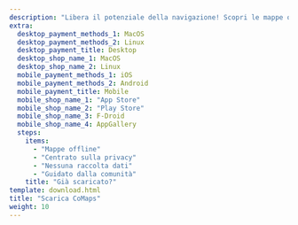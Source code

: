 ```yaml
---
description: "Libera il potenziale della navigazione! Scopri le mappe offline, le funzioni incentrate sulla privacy e un'app guidata dalla comunità"
extra:
  desktop_payment_methods_1: MacOS
  desktop_payment_methods_2: Linux
  desktop_payment_title: Desktop
  desktop_shop_name_1: MacOS
  desktop_shop_name_2: Linux
  mobile_payment_methods_1: iOS
  mobile_payment_methods_2: Android
  mobile_payment_title: Mobile
  mobile_shop_name_1: "App Store"
  mobile_shop_name_2: "Play Store"
  mobile_shop_name_3: F-Droid
  mobile_shop_name_4: AppGallery
  steps:
    items:
      - "Mappe offline"
      - "Centrato sulla privacy"
      - "Nessuna raccolta dati"
      - "Guidato dalla comunità"
    title: "Già scaricato?"
template: download.html
title: "Scarica CoMaps"
weight: 10
---
```

